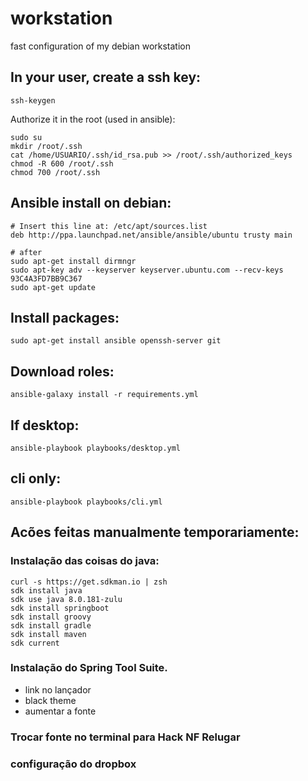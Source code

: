# workstation

fast configuration of my debian workstation

## In your user, create a ssh key:

    ssh-keygen

Authorize it in the root (used in ansible):

    sudo su
    mkdir /root/.ssh
    cat /home/USUARIO/.ssh/id_rsa.pub >> /root/.ssh/authorized_keys
    chmod -R 600 /root/.ssh
    chmod 700 /root/.ssh

## Ansible install on debian:

    # Insert this line at: /etc/apt/sources.list
    deb http://ppa.launchpad.net/ansible/ansible/ubuntu trusty main

    # after
    sudo apt-get install dirmngr
    sudo apt-key adv --keyserver keyserver.ubuntu.com --recv-keys 93C4A3FD7BB9C367
    sudo apt-get update

## Install packages:

    sudo apt-get install ansible openssh-server git

## Download roles:

    ansible-galaxy install -r requirements.yml

## If desktop:

    ansible-playbook playbooks/desktop.yml

## cli only:

    ansible-playbook playbooks/cli.yml

## Acões feitas manualmente temporariamente:

### Instalação das coisas do java:

    curl -s https://get.sdkman.io | zsh
    sdk install java
    sdk use java 8.0.181-zulu
    sdk install springboot
    sdk install groovy
    sdk install gradle
    sdk install maven
    sdk current

### Instalação do Spring Tool Suite.

 - link no lançador
 - black theme
 - aumentar a fonte

### Trocar fonte no terminal para Hack NF Relugar

### configuração do dropbox


